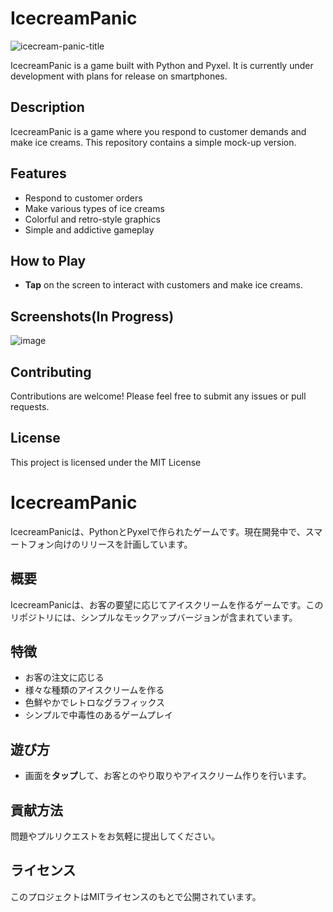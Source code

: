 # IcecreamPanic

![icecream-panic-title](https://github.com/kai-tokei/IcecreamPanic/assets/89783070/d003dedb-5e45-4357-820b-c3ba46f37870)


IcecreamPanic is a game built with Python and Pyxel. It is currently under development with plans for release on smartphones.

## Description
IcecreamPanic is a game where you respond to customer demands and make ice creams. This repository contains a simple mock-up version.

## Features
- Respond to customer orders
- Make various types of ice creams
- Colorful and retro-style graphics
- Simple and addictive gameplay

## How to Play
- **Tap** on the screen to interact with customers and make ice creams.

## Screenshots(In Progress)
![image](https://github.com/kai-tokei/IcecreamPanic/assets/89783070/dd284675-bfcb-489e-b492-268ab38bb125)

## Contributing
Contributions are welcome! Please feel free to submit any issues or pull requests.

## License
This project is licensed under the MIT License


# IcecreamPanic

IcecreamPanicは、PythonとPyxelで作られたゲームです。現在開発中で、スマートフォン向けのリリースを計画しています。

## 概要
IcecreamPanicは、お客の要望に応じてアイスクリームを作るゲームです。このリポジトリには、シンプルなモックアップバージョンが含まれています。

## 特徴
- お客の注文に応じる
- 様々な種類のアイスクリームを作る
- 色鮮やかでレトロなグラフィックス
- シンプルで中毒性のあるゲームプレイ

## 遊び方
- 画面を**タップ**して、お客とのやり取りやアイスクリーム作りを行います。

## 貢献方法
問題やプルリクエストをお気軽に提出してください。

## ライセンス
このプロジェクトはMITライセンスのもとで公開されています。
